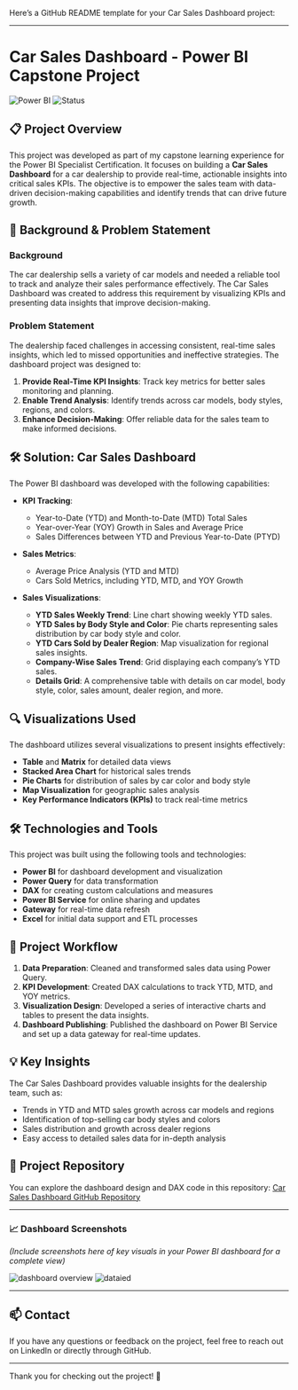 Here’s a GitHub README template for your Car Sales Dashboard project:

---

# Car Sales Dashboard - Power BI Capstone Project

![Power BI](https://img.shields.io/badge/Power%20BI-Specialist%20Project-blue) ![Status](https://img.shields.io/badge/Status-Completed-green)

## 📋 Project Overview

This project was developed as part of my capstone learning experience for the Power BI Specialist Certification. It focuses on building a **Car Sales Dashboard** for a car dealership to provide real-time, actionable insights into critical sales KPIs. The objective is to empower the sales team with data-driven decision-making capabilities and identify trends that can drive future growth.

## 🚗 Background & Problem Statement

### Background
The car dealership sells a variety of car models and needed a reliable tool to track and analyze their sales performance effectively. The Car Sales Dashboard was created to address this requirement by visualizing KPIs and presenting data insights that improve decision-making.

### Problem Statement
The dealership faced challenges in accessing consistent, real-time sales insights, which led to missed opportunities and ineffective strategies. The dashboard project was designed to:
1. **Provide Real-Time KPI Insights**: Track key metrics for better sales monitoring and planning.
2. **Enable Trend Analysis**: Identify trends across car models, body styles, regions, and colors.
3. **Enhance Decision-Making**: Offer reliable data for the sales team to make informed decisions.

## 🛠 Solution: Car Sales Dashboard

The Power BI dashboard was developed with the following capabilities:

- **KPI Tracking**:
  - Year-to-Date (YTD) and Month-to-Date (MTD) Total Sales
  - Year-over-Year (YOY) Growth in Sales and Average Price
  - Sales Differences between YTD and Previous Year-to-Date (PTYD)
  
- **Sales Metrics**:
  - Average Price Analysis (YTD and MTD)
  - Cars Sold Metrics, including YTD, MTD, and YOY Growth

- **Sales Visualizations**:
  - **YTD Sales Weekly Trend**: Line chart showing weekly YTD sales.
  - **YTD Sales by Body Style and Color**: Pie charts representing sales distribution by car body style and color.
  - **YTD Cars Sold by Dealer Region**: Map visualization for regional sales insights.
  - **Company-Wise Sales Trend**: Grid displaying each company’s YTD sales.
  - **Details Grid**: A comprehensive table with details on car model, body style, color, sales amount, dealer region, and more.

## 🔍 Visualizations Used

The dashboard utilizes several visualizations to present insights effectively:
- **Table** and **Matrix** for detailed data views
- **Stacked Area Chart** for historical sales trends
- **Pie Charts** for distribution of sales by car color and body style
- **Map Visualization** for geographic sales analysis
- **Key Performance Indicators (KPIs)** to track real-time metrics

## 🛠️ Technologies and Tools

This project was built using the following tools and technologies:
- **Power BI** for dashboard development and visualization
- **Power Query** for data transformation
- **DAX** for creating custom calculations and measures
- **Power BI Service** for online sharing and updates
- **Gateway** for real-time data refresh
- **Excel** for initial data support and ETL processes

## 🚀 Project Workflow

1. **Data Preparation**: Cleaned and transformed sales data using Power Query.
2. **KPI Development**: Created DAX calculations to track YTD, MTD, and YOY metrics.
3. **Visualization Design**: Developed a series of interactive charts and tables to present the data insights.
4. **Dashboard Publishing**: Published the dashboard on Power BI Service and set up a data gateway for real-time updates.

## 💡 Key Insights

The Car Sales Dashboard provides valuable insights for the dealership team, such as:
- Trends in YTD and MTD sales growth across car models and regions
- Identification of top-selling car body styles and colors
- Sales distribution and growth across dealer regions
- Easy access to detailed sales data for in-depth analysis

## 🔗 Project Repository

You can explore the dashboard design and DAX code in this repository: [Car Sales Dashboard GitHub Repository](https://github.com/ankit1222000/Car-Sales-PowerBI)

---

### 📈 Dashboard Screenshots

*(Include screenshots here of key visuals in your Power BI dashboard for a complete view)*

![dashboard overview](https://github.com/user-attachments/assets/598ebb8f-f029-44e1-840e-fab847d1126d)
![dataied](https://github.com/user-attachments/assets/78efbdde-f747-4ce6-b0ee-b397e8bd49b5)


---

## 📫 Contact

If you have any questions or feedback on the project, feel free to reach out on LinkedIn or directly through GitHub.

---

Thank you for checking out the project! 🎉
